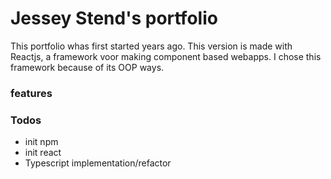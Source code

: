 # Jessey Stend's portfolio

This portfolio whas first started years ago. This version is made with Reactjs, a framework voor making component based webapps. I chose this framework because of its OOP ways.

### features

### Todos

- init npm
- init react
- Typescript implementation/refactor
